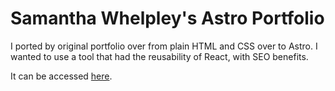# Samantha Whelpley's Astro Portfolio

I ported by original portfolio over from plain HTML and CSS over to Astro. I wanted to use a tool that had the reusability of React, with SEO benefits.

It can be accessed [here](www.samwhelpley.me).